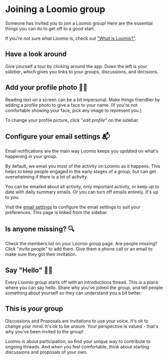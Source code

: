 # Joining a Loomio group
Someone has invited you to join a Loomio group! Here are the essential things you can do to get off to a good start.

If you're not sure what Loomio is, check out ["What is Loomio?"](overview.md).

## Have a look around
Give yourself a tour by clicking around the app. Down the left is your *sidebar*, which gives you links to your groups, discussions, and decisions.

## Add your profile photo 👩🏽 
Reading text on a screen can be a bit impersonal. Make things friendlier by adding a profile photo to give a face to your name. (If you're not comfortable showing your face, pick any image to represent you.)

To change your profile picture, click *"edit profile"* on the sidebar.

## Configure your email settings 📬 

Email notifications are the main way Loomio keeps you updated on what's happening in your group.

By default, we email you most of the activity on Loomio as it happens. This helps to keep people engaged in the early stages of a group, but can get overwhelming if there is a lot of activity.

You can be emailed about all activity, only important activity, or keep up to date with daily summary emails. Or you can turn off emails entirely. It's up to you.

Visit the [email settings](https://www.loomio.org/email_preferences) to configure the email settings to suit your preferences. This page is linked from the sidebar.

## Is anyone missing? 🔍 

Check the members list on your Loomio group page. Are people missing? Click "invite people" to add them. Give them a phone call or an email to make sure they got their invitation.

## Say "Hello" 👋🏽
Every Loomio group starts off with an Introductions thread. This is a place where you can say hello. Share why you've joined the group, and tell people something about yourself so they can understand you a bit better.

## This is *your* group
Discussions and Proposals are invitations to use your voice. It's ok to change your mind. It's ok to be unsure. Your perspective is valued - that's why you've been invited to the group! 

Loomio is about participation, so find your unique way to contribute to ongoing threads. And when you feel comfortable, think about starting discussions and proposals of your own.


